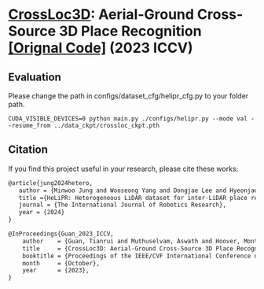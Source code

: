 # [**CrossLoc3D**](https://arxiv.org/abs/2303.17778): Aerial-Ground Cross-Source 3D Place Recognition [[Orignal Code]](https://github.com/rayguan97/crossloc3d) (2023 ICCV)

## Evaluation
Please change the path in configs/dataset_cfg/helipr_cfg.py to your folder path.
```
CUDA_VISIBLE_DEVICES=0 python main.py ./configs/helipr.py --mode val --resume_from ../data_ckpt/crossloc_ckpt.pth
```

## Citation
If you find this project useful in your research, please cite these works:

```latex
@article{jung2024hetero,
   author = {Minwoo Jung and Wooseong Yang and Dongjae Lee and Hyeonjae Gil and Giseop Kim and Ayoung Kim},
   title ={HeLiPR: Heterogeneous LiDAR dataset for inter-LiDAR place recognition under spatiotemporal variations},
   journal = {The International Journal of Robotics Research},
   year = {2024}
}
```

```latex
@InProceedings{Guan_2023_ICCV,
    author    = {Guan, Tianrui and Muthuselvam, Aswath and Hoover, Montana and Wang, Xijun and Liang, Jing and Sathyamoorthy, Adarsh Jagan and Conover, Damon and Manocha, Dinesh},
    title     = {CrossLoc3D: Aerial-Ground Cross-Source 3D Place Recognition},
    booktitle = {Proceedings of the IEEE/CVF International Conference on Computer Vision (ICCV)},
    month     = {October},
    year      = {2023},
}

```